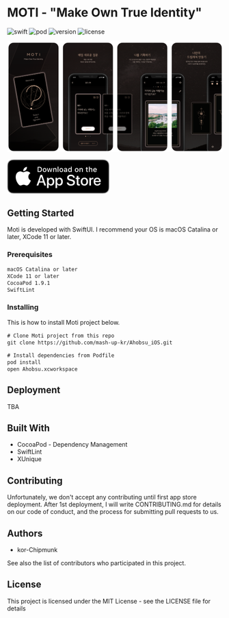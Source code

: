 # MOTI - "Make Own True Identity"
![swift](https://img.shields.io/badge/Swift-5.0-orange.svg)
![pod](https://img.shields.io/badge/pod-1.9.1-blue)
![version](https://img.shields.io/badge/version-1.0.0-blue)
![license](https://img.shields.io/badge/license-MIT-green)


![onbording](./images/onbording.png)

[![app_store](./images/app_store.svg?sanitize=true)](https://apps.apple.com/kr/app/moti/id1496912171)

## Getting Started

Moti is developed with SwiftUI. I recommend your OS is macOS Catalina or later, XCode 11 or later.

### Prerequisites

```
macOS Catalina or later  
XCode 11 or later  
CocoaPod 1.9.1
SwiftLint
```

### Installing

This is how to install Moti project below.  

```
# Clone Moti project from this repo
git clone https://github.com/mash-up-kr/Ahobsu_iOS.git  
```

```
# Install dependencies from Podfile
pod install
open Ahobsu.xcworkspace
```

## Deployment

TBA

## Built With
* CocoaPod - Dependency Management
* SwiftLint
* XUnique

## Contributing

Unfortunately, we don't accept any contributing until first app store deployment. After 1st deployment, I will write CONTRIBUTING.md for details on our code of conduct, and the process for submitting pull requests to us.

## Authors
* kor-Chipmunk

See also the list of contributors who participated in this project.

## License
This project is licensed under the MIT License - see the LICENSE file for details
